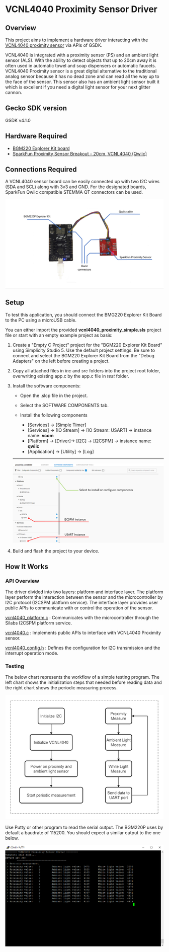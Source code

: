 # VCNL4040 Proximity Sensor Driver #

## Overview ##
This project aims to implement a hardware driver interacting with the [VCNL4040 proximity sensor](https://www.vishay.com/ppg?84274) via APIs of GSDK.

VCNL4040 is integrated with a proximity sensor (PS) and an ambient light sensor (ALS). With the ability to detect objects that up to 20cm away it is often used in automatic towel and soap dispensers or automatic faucets. VCNL4040 Proximity sensor is a great digital alternative to the traditional analog sensor because it has no dead zone and can read all the way up to the face of the sensor. This sensor also has an ambient light sensor built it which is excellent if you need a digital light sensor for your next glitter cannon.

## Gecko SDK version ##

GSDK v4.1.0

## Hardware Required ##

- [BGM220 Explorer Kit board](https://www.silabs.com/development-tools/wireless/bluetooth/bgm220-explorer-kit)
- [SparkFun Proximity Sensor Breakout - 20cm, VCNL4040 (Qwiic)](https://www.sparkfun.com/products/15177)


## Connections Required ##

A VCNL4040 sensor board can be easily connected up with two I2C wires (SDA and SCL) along with 3v3 and GND. For the designated boards, SparkFun Qwiic compatible STEMMA QT connectors can be used.

![connection](doc/connection.png)

## Setup ##

To test this application, you should connect the BMG220 Explorer Kit Board to the PC using a microUSB cable.

You can either import the provided **vcnl4040_proximity_simple.sls** project file or start with an empty example project as basis:

1. Create a "Empty C Project" project for the "BGM220 Explorer Kit Board" using Simplicity Studio 5. Use the default project settings. Be sure to connect and select the BGM220 Explorer Kit Board from the "Debug Adapters" on the left before creating a project.

2. Copy all attached files in *inc* and *src* folders into the project root folder, overwriting existing app.c by the app.c file in *test* folder.

3. Install the software components:

   - Open the .slcp file in the project.

   - Select the SOFTWARE COMPONENTS tab.

   - Install the following components
      - [Services] →  [Simple Timer]
      - [Services] →  [IO Stream] → [IO Stream: USART] → instance name: **vcom**
      - [Platform] →  [Driver]→ [I2C] →  [I2CSPM] → instance name: **qwiic**
      - [Application] →  [Utility] → [Log]

    ***

    ![component](doc/component.png)

4. Build and flash the project to your device.


## How It Works ##

### API Overview ###
The driver divided into two layers: platform and interface layer. The platform layer perform the interaction between the sensor and the microcontroller by I2C protocol (I2CSPM platform service). The interface layer provides user public APIs to communicate with or control the operation of the sensor.

[vcnl4040_platform.c](src/vcnl4040_platform.c) : Communicates with the microcontroller through the Silabs I2CSPM platform service.

[vcnl4040.c](src/vcnl4040.c) : Implements public APIs to interface with VCNL4040 Proximity sensor.

[vcnl4040_config.h](inc/vcnl4040_config.h) : Defines the configuration for I2C transmission and the interrupt operation mode.
### Testing ###
The below chart represents the workflow of a simple testing program. The left chart shows the initialization steps that needed before reading data and the right chart shows the periodic measuring process.

![flowchart](doc/flowchart.png)

Use Putty or other program to read the serial output.
The BGM220P uses by default a baudrate of 115200. You should expect a similar output to the one below.

![console](doc/test.png)
